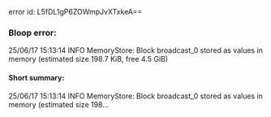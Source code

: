 error id: L5fDL1gP6ZOWmpJvXTxkeA==
### Bloop error:

25/06/17 15:13:14 INFO MemoryStore: Block broadcast_0 stored as values in memory (estimated size 198.7 KiB, free 4.5 GiB)
#### Short summary: 

25/06/17 15:13:14 INFO MemoryStore: Block broadcast_0 stored as values in memory (estimated size 198...